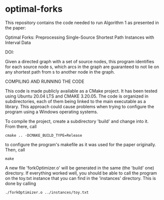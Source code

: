 # optimal-forks

This repository contains the code needed to run Algorithm 1 as presented in the paper:

Optimal Forks: Preprocessing Single-Source Shortest Path Instances with Interval Data

DOI:

Given a directed graph with a set of source nodes, this program identifies for each source node s, which arcs in the graph are guaranteed to not lie on any shortest path from s to another node in the graph.

COMPILING AND RUNNING THE CODE

This code is made publicly available as a CMake project. It has been tested using Ubuntu 20.04 LTS and CMAKE 3.20.05. The code is organized in subdirectories, each of them being linked to the main executable as a library. This approach could cause
problems when trying to configure the program using a Windows operating systems. 

To compile the project, create a subdirectory 'build' and change into it. From there, call

    cmake .. -DCMAKE_BUILD_TYPE=Release

to configure the program's makefile as it was used for the paper originally. Then, call

    make

A new file 'forkOptimizer.o' will be generated in the same (the 'build' one) directory. If everything worked well, you should be able to call the program on the toy.txt instance that you can find in the 'instances' directory. This is done by calling

    ./forkOptimizer.o ../instances/toy.txt

